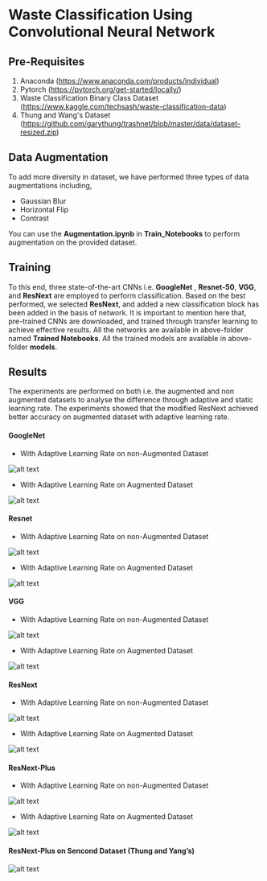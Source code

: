 # Waste Classification Using Convolutional Neural Network

## Pre-Requisites
1. Anaconda (https://www.anaconda.com/products/individual)
2. Pytorch (https://pytorch.org/get-started/locally/)
3. Waste Classification Binary Class Dataset (https://www.kaggle.com/techsash/waste-classification-data)
4. Thung and Wang's Dataset (https://github.com/garythung/trashnet/blob/master/data/dataset-resized.zip)

## Data Augmentation

To add more diversity in dataset, we have performed three types of data augmentations including,

- Gaussian Blur
- Horizontal Flip
- Contrast

You can use the **Augmentation.ipynb** in **Train_Notebooks** to perform augmentation on the provided dataset.

## Training

To this end, three state-of-the-art CNNs i.e. **GoogleNet** , **Resnet-50**, **VGG**, and **ResNext** are employed to perform classification. Based on the best performed, we selected **ResNext**, and added a new classification block has been added in the basis of network. It is important to mention here that, pre-trained CNNs are downloaded, and trained through transfer learning to achieve effective results. All the networks are available in above-folder named **Trained Notebooks**. All the trained models are available in above-folder **models**.

## Results
The experiments are performed on both i.e. the augmented and non augmented datasets to analyse the difference through adaptive and static learning rate. The experiments showed that the modified ResNext achieved better accuracy on augmented dataset with adaptive learning rate.

#### GoogleNet
- With Adaptive Learning Rate on non-Augmented Dataset

![alt text](https://github.com/aatiibutt/waste-classification/blob/main/graph/google-non.PNG?raw=true)

- With Adaptive Learning Rate on Augmented Dataset

![alt text](https://github.com/aatiibutt/waste-classification/blob/main/graph/google-aug.PNG?raw=true)

#### Resnet

- With Adaptive Learning Rate on non-Augmented Dataset

![alt text](https://github.com/aatiibutt/waste-classification/blob/main/graph/res-non.PNG?raw=true)

- With Adaptive Learning Rate on Augmented Dataset

![alt text](https://github.com/aatiibutt/waste-classification/blob/main/graph/res-aug.PNG?raw=true)

#### VGG

- With Adaptive Learning Rate on non-Augmented Dataset

![alt text](https://github.com/aatiibutt/waste-classification/blob/main/graph/vgg-non.PNG?raw=true)

- With Adaptive Learning Rate on Augmented Dataset

![alt text](https://github.com/aatiibutt/waste-classification/blob/main/graph/vgg-aug.PNG?raw=true)

#### ResNext

- With Adaptive Learning Rate on non-Augmented Dataset

![alt text](https://github.com/aatiibutt/waste-classification/blob/main/graph/resnxt-non.PNG?raw=true)

- With Adaptive Learning Rate on Augmented Dataset

![alt text](https://github.com/aatiibutt/waste-classification/blob/main/graph/resnxt-aug.PNG?raw=true)

#### ResNext-Plus

- With Adaptive Learning Rate on non-Augmented Dataset

![alt text](https://github.com/aatiibutt/waste-classification/blob/main/graph/resnxt-non.PNG?raw=true)

- With Adaptive Learning Rate on Augmented Dataset

![alt text](https://github.com/aatiibutt/waste-classification/blob/main/graph/respls-aug.PNG?raw=true)

#### ResNext-Plus on Sencond Dataset (Thung and Yang’s)

![alt text](https://github.com/aatiibutt/waste-classification/blob/main/graph/resnxtpls-seconddata.PNG?raw=true)

